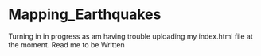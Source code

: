 # Mapping_Earthquakes
Turning in in progress as am having trouble uploading my index.html file at the moment. 
Read me to be Written
